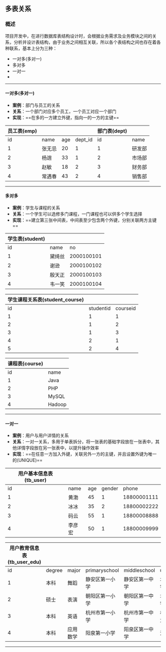 ## 多表关系
### 概述
项目开发中，在进行数据库表结构设计时，会根据业务需求及业务模块之间的关系，分析并设计表结构，由于业务之间相互关联，所以各个表结构之间也存在着各种联系，基本上分为三种：
- 一对多(多对一)
- 多对多
- 一对一
- 
***

#### 一对多(多对一)
- **案例**：部门与员工的关系
- **关系**：一个部门对应多个员工，一个员工对应一个部门
- **实现**：==在多的一方建立外键，指向一的一方的主键==

| 员工表(emp) |        |        |            | 部门表(dept) |        |
| ----------- | ------ | ------ | ---------- | ------------ | ------ |
| id          | name   | age    | dept_id    | id           | name   |
| 1           | 张无忌 | 20     | 1          | 1            | 研发部 |
| 2           | 杨逍   | 33     | 1          | 2            | 市场部 |
| 3           | 赵敏   | 18     | 2          | 3            | 财务部 |
| 4           | 常遇春 | 43     | 2          | 4            | 销售部 |

***

#### 多对多
- **案例**：学生与课程的关系
- **关系**：一个学生可以选修多门课程，一门课程也可以供多个学生选择
- **实现**：==建立第三张中间表，中间表至少包含两个外键，分别关联两方主键==

| 学生表(student) |        |          |
| --------------- | ------ | -------- |
| id              | name   | no       |
| 1               | 黛绮丝 | 2000100101 |
| 2               | 谢逊   | 2000100102 |
| 3               | 殷天正 | 2000100103 |
| 4               | 韦一笑 | 2000100104 |

| 学生课程关系表(student_course) |            |            |
| ------------------------------ | ---------- | ---------- |
| id                             | studentid  | courseid   |
| 1                              | 1          | 1          |
| 2                              | 1          | 2          |
| 3                              | 1          | 3          |
| 4                              | 2          | 1          |
| 5                              | 2          | 4          |

| 课程表(course) |        |
| -------------- | ------ |
| id             | name   |
| 1              | Java   |
| 2              | PHP    |
| 3              | MySQL  |
| 4              | Hadoop |

***

#### 一对一
- **案例**：用户与用户详情的关系
- **关系**：一对一关系，多用于单表拆分，将一张表的基础字段放在一张表中，其他详情字段放在另一张表中，以提升操作效率
- **实现**：==在任意一方加入外键，关联另外一方的主键，并且设置外键为唯一的(UNIQUE)==

| 用户基本信息表(tb_user) |        |       |        |          |
| ----------------------- | ------ | ----- | ------ | -------- |
| id                      | name   | age   | gender | phone    |
| 1                       | 黄渤   | 45    | 1      | 18800001111 |
| 2                       | 冰冰   | 35    | 2      | 18800002222 |
| 3                       | 码云   | 55    | 1      | 18800008888 |
| 4                       | 李彦宏 | 50    | 1      | 18800009999 |

| 用户教育信息表(tb_user_edu) |        |        |                  |                  |             |        |
| --------------------------- | ------ | ------ | ---------------- | ---------------- | ----------- | ------ |
| id                          | degree | major  | primaryschool    | middleschool     | university  | userid |
| 1                           | 本科   | 舞蹈   | 静安区第一小学   | 静安区第一中学   | 北京舞蹈学院 | 1      |
| 2                           | 硕士   | 表演   | 朝阳区第一小学   | 朝阳区第一中学   | 北京电影学院 | 2      |
| 3                           | 本科   | 英语   | 杭州市第一小学   | 杭州市第一中学   | 杭州师范大学 | 3      |
| 4                           | 本科   | 应用数学 | 阳泉第一小学     | 阳泉区第一中学   | 清华大学    | 4      |

***

